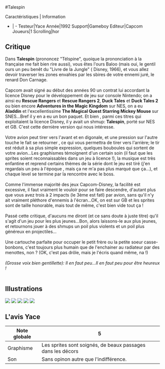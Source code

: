 #Talespin

Caractéristiques | Information
- | -
Testeur|Yace
Année|1992
Support|Gameboy
Editeur|Capcom
Joueurs|1
Scrolling|hor

## Critique
Dans <b>Talespin</b> (prononcez "Télspine", quoique la prononciation à la française me fait bien rire aussi), vous êtes l'ours Baloo (mais oui, le gentil ours un peu benêt du "Livre de la Jungle" ( Disney, 1966), et vous allez devoir traverser les zones envahies par les sbires de votre ennemi juré, le renard Don Carnage.<br/><br/>Capcom avait signé au début des années 90 un contrat lui accordant la licence Disney pour le développement de jeu sur console Nintendo; on a ainsi eu <b>Rescue Rangers </b> et <b>Rescue Rangers 2</b>, <b>Duck Tales</b> et <b>Duck Tales 2</b> ou bien encore <b>Adventures in the Magic Kingdom</b> sur NES, on a eu <b>Aladdin</b> et l'excellentissime <b>The Magical Quest Starring Mickey Mouse </b> sur SNES...Bref il y en a eu un bon paquet. Et bien , parmi ces titres qui exploitaient la licence Disney, il y avait un shmup: <b>Talespin</b>, porté sur NES et GB. C'est cette dernière version qui nous intéresse.<br/><br/>Votre avion peut tirer  vers l'avant et en digonale, et une pression sur l'autre touche le fait se retourner , ce qui vous permettra de tirer vers l'arrière; le tir est réduit à sa plus simple expression, quelques bouboules qui sortent de votre avion...Les graphismes témoignent d'un certain soin (il faut que les sprites soient reconnaissables dans un jeu à licence !), la musique est très enfantine et reprend certains thèmes de la série dont le jeu est tiré (j'en regardais un peu à l'époque , mais ça ne m'a pas plus marqué que ça...), et chaque level se termine par la rencontre avec le boss.<br/><br/>Comme l'immense majorité des jeux Capcom-Disney, la facilité est excessive, il faut vraiment le vouloir pour se faire descendre, d'autant plus que vous avez trois à 2 impacts (le 3ème est fatl) par avion, sans qu'il n'y ait vraiment pléthore d'ennemis à l'écran...OK, on est sur GB et les sprites sont de taille honorable, mais tout de même, c'est bien vide tout ça !<br/><br/>Passé cette critique, d'aucuns me diront (et ce sans doute à juste titre) qu'il s'agit d'un jeu pour les plus jeunes...Bon, alors laissons-le aux plus jeunes, et retournons jouer à des shmups un poil plus violents et un poil plus généreux en projectiles...<br/><br/>Une cartouche parfaite pour occuper le petit frère ou la petite soeur casse-bonbons, c'est toujours plus humain que de l'enchainer au radiateur par des menottes, non ? (OK, c'est pas drôle, mais je l'écris quand même, na !)<br/><br/><i> (Grosse voix bien gentillette): Il en faut peu...Il en faut peu pour être heureux !</i><br/><br/>

## Illustrations
![](http://www.shmup.com/images/thumbs/img_fiche_1_977.bmp)
![](http://www.shmup.com/images/thumbs/img_fiche_2_977.bmp)
![](http://www.shmup.com/images/thumbs/img_fiche_3_977.bmp)
![](http://www.shmup.com/images/thumbs/)
![](http://www.shmup.com/images/thumbs/)

## L'avis Yace
Note globale|5
-|-
Graphisme|Les sprites sont soignés, de beaux passages dans les décors
Son|Sans opinon autre que l'indifférence.
